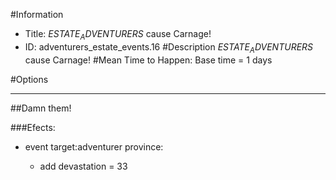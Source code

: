 #Information
 - Title: $ESTATE_ADVENTURERS$ cause Carnage!
 - ID: adventurers_estate_events.16
#Description
$ESTATE_ADVENTURERS$ cause Carnage!
#Mean Time to Happen:
Base time = 1 days

#Options

___
##Damn them!

###Efects:<ul><li>event target:adventurer province:</li><ul><li>add devastation = 33</li></ul></ul>
